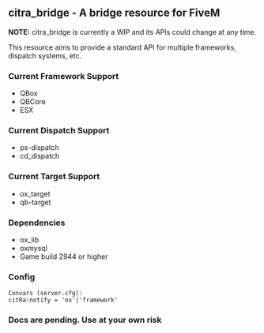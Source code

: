 ## citra_bridge - A bridge resource for FiveM
**NOTE:** citra_bridge is currently a WIP and its APIs could change at any time.

This resource aims to provide a standard API for multiple frameworks, dispatch systems, etc.

### Current Framework Support
- QBox
- QBCore
- ESX

### Current Dispatch Support
- ps-dispatch
- cd_dispatch

### Current Target Support
- ox_target
- qb-target

### Dependencies
- ox_lib
- oxmysql
- Game build 2944 or higher

### Config
```
Convars (server.cfg):
citRa:notify = 'ox'|'framework'
```

### Docs are pending. Use at your own risk
